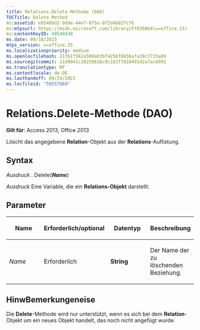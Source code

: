 ```yaml
---
title: Relations.Delete-Methode (DAO)
TOCTitle: Delete Method
ms:assetid: e95408d2-9dde-44e7-875e-8f2d4b837cf6
ms:mtpsurl: https://msdn.microsoft.com/library/Ff836064(v=office.15)
ms:contentKeyID: 48548438
ms.date: 09/18/2015
mtps_version: v=office.15
ms.localizationpriority: medium
ms.openlocfilehash: 21f61f562a50dab3bf4256f6b56afa39c7715a89
ms.sourcegitcommit: a1d9041c20256616c9c183f7d1049142a7ac6991
ms.translationtype: MT
ms.contentlocale: de-DE
ms.lasthandoff: 09/24/2021
ms.locfileid: "59557869"
---
```

# <a name="relationsdelete-method-dao"></a>Relations.Delete-Methode (DAO)

**Gilt für**: Access 2013, Office 2013

Löscht das angegebene **Relation**-Objekt aus der **Relations**-Auflistung.

## <a name="syntax"></a>Syntax

*Ausdruck* . Delete(***Name***)

*Ausdruck* Eine Variable, die ein **Relations-Objekt** darstellt.

## <a name="parameters"></a>Parameter

<table>
<colgroup>
<col style="width: 25%" />
<col style="width: 25%" />
<col style="width: 25%" />
<col style="width: 25%" />
</colgroup>
<thead>
<tr class="header">
<th><p>Name</p></th>
<th><p>Erforderlich/optional</p></th>
<th><p>Datentyp</p></th>
<th><p>Beschreibung</p></th>
</tr>
</thead>
<tbody>
<tr class="odd">
<td><p><em>Name</em></p></td>
<td><p>Erforderlich</p></td>
<td><p><strong>String</strong></p></td>
<td><p>Der Name der zu löschenden Beziehung.</p></td>
</tr>
</tbody>
</table>


## <a name="remarks"></a>HinwBemerkungeneise

Die **Delete**-Methode wird nur unterstützt, wenn es sich bei dem **Relation**-Objekt um ein neues Objekt handelt, das noch nicht angefügt wurde.

